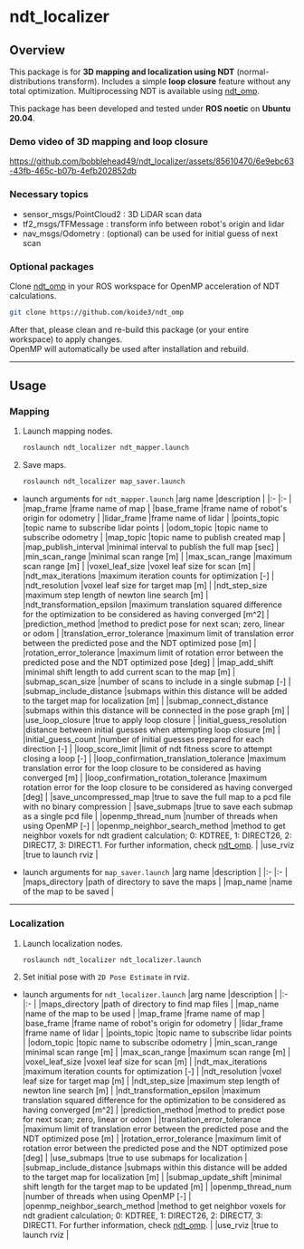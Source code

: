 # ndt_localizer

## Overview
This package is for **3D mapping and localization using NDT** (normal-distributions transform).
Includes a simple **loop closure** feature without any total optimization. Multiprocessing NDT is available using [ndt_omp](https://github.com/koide3/ndt_omp#ndt_omp).

This package has been developed and tested under **ROS noetic** on **Ubuntu 20.04**.  

### Demo video of 3D mapping and loop closure 

https://github.com/bobblehead49/ndt_localizer/assets/85610470/6e9ebc63-43fb-465c-b07b-4efb202852db

### Necessary topics
- sensor_msgs/PointCloud2 : 3D LiDAR scan data
- tf2_msgs/TFMessage : transform info between robot's origin and lidar
- nav_msgs/Odometry : (optional) can be used for initial guess of next scan

### Optional packages
Clone [ndt_omp](https://github.com/koide3/ndt_omp) in your ROS workspace for OpenMP acceleration of NDT calculations.  
```bash
git clone https://github.com/koide3/ndt_omp
```
After that, please clean and re-build this package (or your entire workspace) to apply changes.  
OpenMP will automatically be used after installation and rebuild.

---

## Usage

### Mapping
1. Launch mapping nodes.
    ```bash
    roslaunch ndt_localizer ndt_mapper.launch
    ```

1. Save maps.
    ```bash
    roslaunch ndt_localizer map_saver.launch
    ```

- launch arguments for `ndt_mapper.launch`
    |arg name                                   |description                                                                                                |
    |:-                                         |:-                                                                                                         |
    |map_frame                                  |frame name of map                                                                                          |
    |base_frame                                 |frame name of robot's origin for odometry                                                                  |
    |lidar_frame                                |frame name of lidar                                                                                        |
    |points_topic                               |topic name to subscribe lidar points                                                                       |
    |odom_topic                                 |topic name to subscribe odometry                                                                           |
    |map_topic                                  |topic name to publish created map                                                                          |
    |map_publish_interval                       |minimal interval to publish the full map [sec]                                                             |
    |min_scan_range                             |minimal scan range [m]                                                                                     |
    |max_scan_range                             |maximum scan range [m]                                                                                     |
    |voxel_leaf_size                            |voxel leaf size for scan [m]                                                                               |
    |ndt_max_iterations                         |maximum iteration counts for optimization [-]                                                              |
    |ndt_resolution                             |voxel leaf size for target map [m]                                                                         |
    |ndt_step_size                              |maximum step length of newton line search [m]                                                              |
    |ndt_transformation_epsilon                 |maximum translation squared difference for the optimization to be considered as having converged [m^2]     |
    |prediction_method                          |method to predict pose for next scan; zero, linear or odom                                                 |
    |translation_error_tolerance                |maximum limit of translation error between the predicted pose and the NDT optimized pose [m]               |
    |rotation_error_tolerance                   |maximum limit of rotation error between the predicted pose and the NDT optimized pose [deg]                |
    |map_add_shift                              |minimal shift length to add current scan to the map [m]                                                    |
    |submap_scan_size                           |number of scans to include in a single submap [-]                                                          |
    |submap_include_distance                    |submaps within this distance will be added to the target map for localization [m]                          |
    |submap_connect_distance                    |submaps within this distance will be connected in the pose graph [m]                                       |
    |use_loop_closure                           |true to apply loop closure                                                                                 |
    |initial_guess_resolution                   |distance between initial guesses when attempting loop closure [m]                                          |
    |initial_guess_count                        |number of initial guesses prepared for each direction [-]                                                  |
    |loop_score_limit                           |limit of ndt fitness score to attempt closing a loop [-]                                                   |
    |loop_confirmation_translation_tolerance    |maximum translation error for the loop closure to be considered as having converged [m]                    |
    |loop_confirmation_rotation_tolerance       |maximum rotation error for the loop closure to be considered as having converged [deg]                     |
    |save_uncompressed_map                      |true to save the full map to a pcd file with no binary compression                                         |
    |save_submaps                               |true to save each submap as a single pcd file                                                              |
    |openmp_thread_num                          |number of threads when using OpenMP [-]                                                                    |
    |openmp_neighbor_search_method              |method to get neighbor voxels for ndt gradient calculation; 0: KDTREE, 1: DIRECT26, 2: DIRECT7, 3: DIRECT1. For further information, check [ndt_omp](https://github.com/koide3/ndt_omp#ndt_omp). |
    |use_rviz                                   |true to launch rviz                                                                                        |

- launch arguments for `map_saver.launch`
    |arg name                                   |description                                                                                                |
    |:-                                         |:-                                                                                                         |
    |maps_directory                             |path of directory to save the maps                                                                         |
    |map_name                                   |name of the map to be saved                                                                                |

---

### Localization
1. Launch localization nodes.
    ```bash
    roslaunch ndt_localizer ndt_localizer.launch
    ```

2. Set initial pose with `2D Pose Estimate` in rviz.

- launch arguments for `ndt_localizer.launch`
    |arg name                                   |description                                                                                                |
    |:-                                         |:-                                                                                                         |
    |maps_directory                             |path of directory to find map files                                                                        |
    |map_name                                   |name of the map to be used                                                                                 |
    |map_frame                                  |frame name of map                                                                                          |
    |base_frame                                 |frame name of robot's origin for odometry                                                                  |
    |lidar_frame                                |frame name of lidar                                                                                        |
    |points_topic                               |topic name to subscribe lidar points                                                                       |
    |odom_topic                                 |topic name to subscribe odometry                                                                           |
    |min_scan_range                             |minimal scan range [m]                                                                                     |
    |max_scan_range                             |maximum scan range [m]                                                                                     |
    |voxel_leaf_size                            |voxel leaf size for scan [m]                                                                               |
    |ndt_max_iterations                         |maximum iteration counts for optimization [-]                                                              |
    |ndt_resolution                             |voxel leaf size for target map [m]                                                                         |
    |ndt_step_size                              |maximum step length of newton line search [m]                                                              |
    |ndt_transformation_epsilon                 |maximum translation squared difference for the optimization to be considered as having converged [m^2]     |
    |prediction_method                          |method to predict pose for next scan; zero, linear or odom                                                 |
    |translation_error_tolerance                |maximum limit of translation error between the predicted pose and the NDT optimized pose [m]               |
    |rotation_error_tolerance                   |maximum limit of rotation error between the predicted pose and the NDT optimized pose [deg]                |
    |use_submaps                                |true to use submaps for localization                                                                       |
    |submap_include_distance                    |submaps within this distance will be added to the target map for localization [m]                          |
    |submap_update_shift                        |minimal shift length for the target map to be updated [m]                                                  |
    |openmp_thread_num                          |number of threads when using OpenMP [-]                                                                    |
    |openmp_neighbor_search_method              |method to get neighbor voxels for ndt gradient calculation; 0: KDTREE, 1: DIRECT26, 2: DIRECT7, 3: DIRECT1. For further information, check [ndt_omp](https://github.com/koide3/ndt_omp#ndt_omp). |
    |use_rviz                                   |true to launch rviz                                                                                        |
